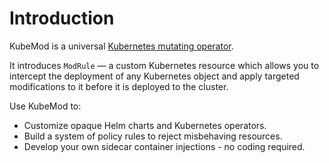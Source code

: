 # Introduction

KubeMod is a universal [Kubernetes mutating operator](https://kubernetes.io/docs/reference/access-authn-authz/extensible-admission-controllers/).

It introduces `ModRule` — a custom Kubernetes resource which allows you to intercept the deployment of any Kubernetes object and apply targeted modifications to it before it is deployed to the cluster.

Use KubeMod to:

* Customize opaque Helm charts and Kubernetes operators.
* Build a system of policy rules to reject misbehaving resources.
* Develop your own sidecar container injections - no coding required.

